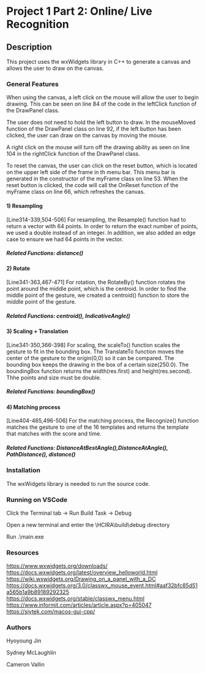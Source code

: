 # Project 1 Part 2: Online/ Live Recognition

## Description
This project uses the wxWidgets library in C++ to generate a canvas and allows
the user to draw on the canvas.

### General Features
When using the canvas, a left click on the mouse will allow the user to begin drawing.
This can be seen on line 84 of the code in the leftClick function of the DrawPanel class.

The user does not need to hold the left button to draw. In the mouseMoved function of the DrawPanel class on line 92,
if the left button has been clicked, the user can draw on the canvas by moving the mouse.

A right click on the mouse will turn off the drawing ability as seen on line 104 in the rightClick function
of the DrawPanel class. 

To reset the canvas, the user can click on the reset button, which is located on the upper left side of the frame in
th menu bar. This menu bar is generated in the constructor of the myFrame class on line 53. When the reset button is
clicked, the code will call the OnReset function of the myFrame class on line 66, which refreshes the canvas.

#### 1) Resampling 
[Line314-339,504-506] For resampling, the Resample() function had to return a vector with 64 points. In order to return the exact number of points, we used a double instead of an integer. In addition, we also added an edge case to ensure we had 64 points in the vector.
##### Related Functions: distance()

#### 2) Rotate
[Line341-363,467-471] For rotation, the RotateBy() function rotates the point around the middle point, which is the centroid. In order to find the middle point of the gesture, we created a centroid() function to store the middle point of the gesture.
##### Related Functions: centroid(), IndicativeAngle()

#### 3) Scaling + Translation
[Line341-350,366-398] For scaling, the scaleTo() function scales the gesture to fit in the bounding box. The TranslateTo function moves the center of the gesture to the origin(0,0) so it can be compared. The bounding box keeps the drawing in the box of a certain size(250.0). The boundingBox function returns the width(res.first) and height(res.second). Thhe points and size must be double. 
##### Related Functions: boundingBox()

#### 4) Matching process
[Line404-465,496-506] For the matching process, the Recognize() function matches the gesture to one of the 16 templates and returns the template that matches with the score and time. 
##### Related Functions: DistanceAtBestAngle(),DistanceAtAngle(), PathDistance(), distance()

### Installation
The wxWidgets library is needed to run the source code. 

### Running on VSCode
Click the Terminal tab -> Run Build Task -> Debug

Open a new terminal and enter the \HCIRA\build\debug directory

Run .\main.exe

### Resources
https://www.wxwidgets.org/downloads/
https://docs.wxwidgets.org/latest/overview_helloworld.html
https://wiki.wxwidgets.org/Drawing_on_a_panel_with_a_DC
https://docs.wxwidgets.org/3.0/classwx_mouse_event.html#aaf32bfc85d51a565b1a9b89189292325
https://docs.wxwidgets.org/stable/classwx_menu.html
https://www.informit.com/articles/article.aspx?p=405047
https://siytek.com/macos-gui-cpp/

### Authors
Hyoyoung Jin

Sydney McLaughlin

Cameron Vallin


